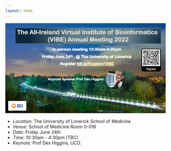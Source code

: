 ```yaml
---
layout: home
---
```


![meeting poster](/assets/images/slideshow/Poster_VIbe_2022.png?raw=true "Poster")

- *Location*: The University of Limerick School of Medicine
- *Venue:* School of Medicine Room 0-016
- *Date:* Friday June 24th 
- *Time:* 10:30am - 4:30pm (TBC)
- *Keynote:* Prof Des Higgins, UCD. 
